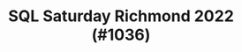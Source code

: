 ---
layout: event
title: "SQL Saturday Richmond 2022 (#1036)"
subtitle: ""
tags: [Richmond, Virginia, USA, physical, 2022]
thumb: /assets/img/logos/Just_icon_Color_small.png
comments: false
data: SQLSat1036
testevent: 1
---